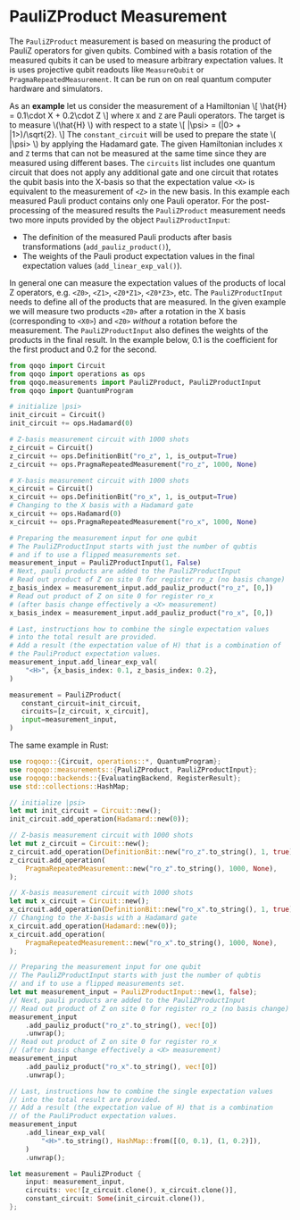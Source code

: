 # PauliZProduct Measurement

The `PauliZProduct` measurement is based on measuring the product of PauliZ operators for given qubits. Combined with a basis rotation of the measured qubits it can be used to measure arbitrary expectation values. It is uses projective qubit readouts like `MeasureQubit` or `PragmaRepeatedMeasurement`. It can be run on on real quantum computer hardware and simulators.

As an **example** let us consider the measurement of a Hamiltonian
\\[
    \hat{H} = 0.1\cdot X + 0.2\cdot Z
\\] where `X` and `Z` are Pauli operators. The target is to measure \\(\hat{H} \\) with respect to a state
\\[
    |\psi> = (|0> + |1>)/\sqrt{2}.
\\]
The `constant_circuit` will be used to prepare the state \\( |\psi> \\) by applying the Hadamard gate. The given Hamiltonian includes `X` and `Z` terms that can not be measured at the same time since they are measured using different bases. The `circuits` list includes one quantum circuit that does not apply any additional gate and one circuit that rotates the qubit basis into the X-basis so that the expectation value `<X>` is equivalent to the measurement of `<Z>` in the new basis. In this example each measured Pauli product contains only one Pauli operator. For the post-processing of the measured results the `PauliZProduct` measurement needs two more inputs provided by the object `PauliZProductInput`:

* The definition of the measured Pauli products after basis transformations (`add_pauliz_product()`),
* The weights of the Pauli product expectation values in the final expectation values (`add_linear_exp_val()`).

In general one can measure the expectation values of the products of local Z operators, e.g. `<Z0>`, `<Z1>`, `<Z0*Z1>`, `<Z0*Z3>`, etc. The `PauliZProductInput` needs to define all of the products that are measured. In the given example we will measure two products `<Z0>` after a rotation in the X basis (corresponding to `<X0>`) and `<Z0>` _without_ a rotation before the measurement.
The `PauliZProductInput` also defines the weights of the products in the final result. In the example below, 0.1 is the coefficient for the first product and 0.2 for the second.

```python
from qoqo import Circuit
from qoqo import operations as ops
from qoqo.measurements import PauliZProduct, PauliZProductInput
from qoqo import QuantumProgram

# initialize |psi>
init_circuit = Circuit()
init_circuit += ops.Hadamard(0)

# Z-basis measurement circuit with 1000 shots
z_circuit = Circuit()
z_circuit += ops.DefinitionBit("ro_z", 1, is_output=True)
z_circuit += ops.PragmaRepeatedMeasurement("ro_z", 1000, None)

# X-basis measurement circuit with 1000 shots
x_circuit = Circuit()
x_circuit += ops.DefinitionBit("ro_x", 1, is_output=True)
# Changing to the X basis with a Hadamard gate
x_circuit += ops.Hadamard(0)
x_circuit += ops.PragmaRepeatedMeasurement("ro_x", 1000, None)

# Preparing the measurement input for one qubit
# The PauliZProductInput starts with just the number of qubtis
# and if to use a flipped measurements set.
measurement_input = PauliZProductInput(1, False)
# Next, pauli products are added to the PauliZProductInput
# Read out product of Z on site 0 for register ro_z (no basis change)
z_basis_index = measurement_input.add_pauliz_product("ro_z", [0,])
# Read out product of Z on site 0 for register ro_x
# (after basis change effectively a <X> measurement)
x_basis_index = measurement_input.add_pauliz_product("ro_x", [0,])

# Last, instructions how to combine the single expectation values
# into the total result are provided.
# Add a result (the expectation value of H) that is a combination of
# the PauliProduct expectation values.
measurement_input.add_linear_exp_val(
    "<H>", {x_basis_index: 0.1, z_basis_index: 0.2},
)

measurement = PauliZProduct(
   constant_circuit=init_circuit,
   circuits=[z_circuit, x_circuit],
   input=measurement_input,
)
```

The same example in Rust:

```rust
use roqoqo::{Circuit, operations::*, QuantumProgram};
use roqoqo::measurements::{PauliZProduct, PauliZProductInput};
use roqoqo::backends::{EvaluatingBackend, RegisterResult};
use std::collections::HashMap;

// initialize |psi>
let mut init_circuit = Circuit::new();
init_circuit.add_operation(Hadamard::new(0));

// Z-basis measurement circuit with 1000 shots
let mut z_circuit = Circuit::new();
z_circuit.add_operation(DefinitionBit::new("ro_z".to_string(), 1, true));
z_circuit.add_operation(
    PragmaRepeatedMeasurement::new("ro_z".to_string(), 1000, None),
);

// X-basis measurement circuit with 1000 shots
let mut x_circuit = Circuit::new();
x_circuit.add_operation(DefinitionBit::new("ro_x".to_string(), 1, true));
// Changing to the X-basis with a Hadamard gate
x_circuit.add_operation(Hadamard::new(0));
x_circuit.add_operation(
    PragmaRepeatedMeasurement::new("ro_x".to_string(), 1000, None),
);

// Preparing the measurement input for one qubit
// The PauliZProductInput starts with just the number of qubtis
// and if to use a flipped measurements set.
let mut measurement_input = PauliZProductInput::new(1, false);
// Next, pauli products are added to the PauliZProductInput
// Read out product of Z on site 0 for register ro_z (no basis change)
measurement_input
    .add_pauliz_product("ro_z".to_string(), vec![0])
    .unwrap();
// Read out product of Z on site 0 for register ro_x
// (after basis change effectively a <X> measurement)
measurement_input
    .add_pauliz_product("ro_x".to_string(), vec![0])
    .unwrap();

// Last, instructions how to combine the single expectation values
// into the total result are provided.
// Add a result (the expectation value of H) that is a combination
// of the PauliProduct expectation values.
measurement_input
    .add_linear_exp_val(
        "<H>".to_string(), HashMap::from([(0, 0.1), (1, 0.2)]),
    )
    .unwrap();

let measurement = PauliZProduct {
    input: measurement_input,
    circuits: vec![z_circuit.clone(), x_circuit.clone()],
    constant_circuit: Some(init_circuit.clone()),
};
```
